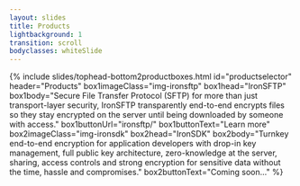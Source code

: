 ```yaml
---
layout: slides
title: Products
lightbackground: 1
transition: scroll
bodyclasses: whiteSlide
---
```


{% include slides/tophead-bottom2productboxes.html
  id="productselector"
  header="Products"
  box1imageClass="img-ironsftp"
  box1head="IronSFTP"
  box1body="Secure File Transfer Protocol (SFTP) for more than just transport-layer security, IronSFTP transparently end-to-end encrypts files so they stay encrypted on the server until being downloaded by someone with access."
  box1buttonUrl="ironsftp/"
  box1buttonText="Learn more"
  box2imageClass="img-ironsdk"
  box2head="IronSDK"
  box2body="Turnkey end-to-end encryption for application developers with drop-in key management, full public key architecture, zero-knowledge at the server, sharing, access controls and strong encryption for sensitive data without the time, hassle and compromises."
  box2buttonText="Coming soon..."
%}
